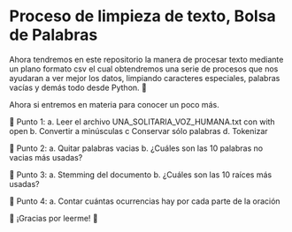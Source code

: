 # Proceso de limpieza de texto, Bolsa de Palabras

Ahora tendremos en este repositorio la manera de procesar texto mediante un plano formato csv el cual obtendremos una serie de procesos que nos ayudaran a ver mejor los datos, limpiando caracteres especiales, palabras vacías y demás todo desde Python. 🐍

Ahora si entremos en materia para conocer un poco más.

🍉 Punto 1:
a. Leer el archivo UNA_SOLITARIA_VOZ_HUMANA.txt con with open
b. Convertir a minúsculas
c Conservar sólo palabras
d. Tokenizar

🍉 Punto 2:
a. Quitar palabras vacias
b. ¿Cuáles son las 10 palabras no vacias más usadas?

🍉 Punto 3:
a. Stemming del documento
b. ¿Cuáles son las 10 raíces más usadas?

🍉 Punto 4:
a. Contar cuántas ocurrencias hay por cada parte de la oración



🦉 ¡Gracias por leerme! 🦉
